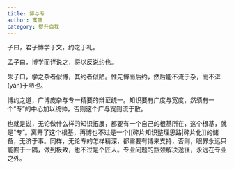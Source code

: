 ```yaml
---
title: 博与专
author: 寓庸
category: 提升自我
---
```

子曰，君子博学于文，约之于礼。  
  
孟子曰，博学而详说之，将以反说约也。  
  
朱子曰，学之杂者似博，其约者似陋。惟先博而后约，然后能不流于杂，而不渰(yǎn)于陋也。  
  
博约之道，广博庞杂与专一精要的辩证统一。知识要有广度与宽度，然须有一个“专”的中心加以统帅，否则这个广与宽则流于散。  
  
也就是说，无论做什么样的知识拓展，都要有一个自己的根基所在，这个根基，就是“专”。离开了这个根基，再博也不过是一个[[碎片知识整理思路|碎片化]]的储备，无济于事。同样，无论专的怎样精深，都需要有博来支持，否则，眼界永远只能囿于一隅，做到极致，也不过是个匠人。专业问题的瓶颈解决途径，永远在专业之外。